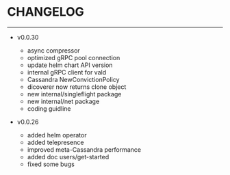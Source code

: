 # CHANGELOG

---

- v0.0.30
    - async compressor
    - optimized gRPC pool connection
    - update helm chart API version
    - internal gRPC client for vald
    - Cassandra NewConvictionPolicy
    - dicoverer now returns clone object
    - new internal/singleflight package
    - new internal/net package
    - coding guidline

- v0.0.26
    - added helm operator
    - added telepresence
    - improved meta-Cassandra performance
    - added doc users/get-started
    - fixed some bugs
